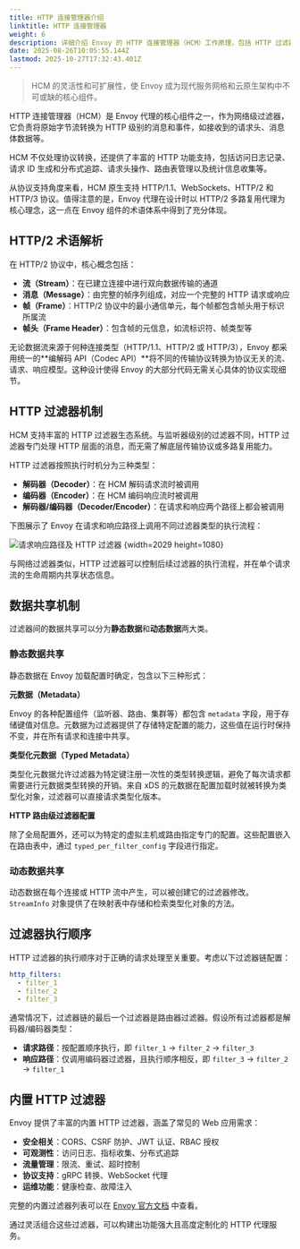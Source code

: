 ```yaml
---
title: HTTP 连接管理器介绍
linktitle: HTTP 连接管理器
weight: 6
description: 详细介绍 Envoy 的 HTTP 连接管理器（HCM）工作原理，包括 HTTP 过滤器机制、数据共享方式、过滤器执行顺序以及内置过滤器功能。
date: 2025-08-26T10:05:55.144Z
lastmod: 2025-10-27T17:32:43.401Z
---
```


> HCM 的灵活性和可扩展性，使 Envoy 成为现代服务网格和云原生架构中不可或缺的核心组件。

HTTP 连接管理器（HCM）是 Envoy 代理的核心组件之一，作为网络级过滤器，它负责将原始字节流转换为 HTTP 级别的消息和事件，如接收到的请求头、消息体数据等。

HCM 不仅处理协议转换，还提供了丰富的 HTTP 功能支持，包括访问日志记录、请求 ID 生成和分布式追踪、请求头操作、路由表管理以及统计信息收集等。

从协议支持角度来看，HCM 原生支持 HTTP/1.1、WebSockets、HTTP/2 和 HTTP/3 协议。值得注意的是，Envoy 代理在设计时以 HTTP/2 多路复用代理为核心理念，这一点在 Envoy 组件的术语体系中得到了充分体现。

## HTTP/2 术语解析

在 HTTP/2 协议中，核心概念包括：

- **流（Stream）**：在已建立连接中进行双向数据传输的通道
- **消息（Message）**：由完整的帧序列组成，对应一个完整的 HTTP 请求或响应
- **帧（Frame）**：HTTP/2 协议中的最小通信单元，每个帧都包含帧头用于标识所属流
- **帧头（Frame Header）**：包含帧的元信息，如流标识符、帧类型等

无论数据流来源于何种连接类型（HTTP/1.1、HTTP/2 或 HTTP/3），Envoy 都采用统一的**编解码 API（Codec API）**将不同的传输协议转换为协议无关的流、请求、响应模型。这种设计使得 Envoy 的大部分代码无需关心具体的协议实现细节。

## HTTP 过滤器机制

HCM 支持丰富的 HTTP 过滤器生态系统。与监听器级别的过滤器不同，HTTP 过滤器专门处理 HTTP 层面的消息，而无需了解底层传输协议或多路复用能力。

HTTP 过滤器按照执行时机分为三种类型：

- **解码器（Decoder）**：在 HCM 解码请求流时被调用
- **编码器（Encoder）**：在 HCM 编码响应流时被调用
- **解码器/编码器（Decoder/Encoder）**：在请求和响应两个路径上都会被调用

下图展示了 Envoy 在请求和响应路径上调用不同过滤器类型的执行流程：

![请求响应路径及 HTTP 过滤器](https://assets.jimmysong.io/images/book/kubernetes-handbook/service-mesh/http-conneciton-manager/request-response.webp)
{width=2029 height=1080}

与网络过滤器类似，HTTP 过滤器可以控制后续过滤器的执行流程，并在单个请求流的生命周期内共享状态信息。

## 数据共享机制

过滤器间的数据共享可以分为**静态数据**和**动态数据**两大类。

### 静态数据共享

静态数据在 Envoy 加载配置时确定，包含以下三种形式：

**元数据（Metadata）**

Envoy 的各种配置组件（监听器、路由、集群等）都包含 `metadata` 字段，用于存储键值对信息。元数据为过滤器提供了存储特定配置的能力，这些值在运行时保持不变，并在所有请求和连接中共享。

**类型化元数据（Typed Metadata）**

类型化元数据允许过滤器为特定键注册一次性的类型转换逻辑，避免了每次请求都需要进行元数据类型转换的开销。来自 xDS 的元数据在配置加载时就被转换为类型化对象，过滤器可以直接请求类型化版本。

**HTTP 路由级过滤器配置**

除了全局配置外，还可以为特定的虚拟主机或路由指定专门的配置。这些配置嵌入在路由表中，通过 `typed_per_filter_config` 字段进行指定。

### 动态数据共享

动态数据在每个连接或 HTTP 流中产生，可以被创建它的过滤器修改。`StreamInfo` 对象提供了在映射表中存储和检索类型化对象的方法。

## 过滤器执行顺序

HTTP 过滤器的执行顺序对于正确的请求处理至关重要。考虑以下过滤器链配置：

```yaml
http_filters:
  - filter_1
  - filter_2
  - filter_3
```

通常情况下，过滤器链的最后一个过滤器是路由器过滤器。假设所有过滤器都是解码器/编码器类型：

- **请求路径**：按配置顺序执行，即 `filter_1` → `filter_2` → `filter_3`
- **响应路径**：仅调用编码器过滤器，且执行顺序相反，即 `filter_3` → `filter_2` → `filter_1`

## 内置 HTTP 过滤器

Envoy 提供了丰富的内置 HTTP 过滤器，涵盖了常见的 Web 应用需求：

- **安全相关**：CORS、CSRF 防护、JWT 认证、RBAC 授权
- **可观测性**：访问日志、指标收集、分布式追踪
- **流量管理**：限流、重试、超时控制
- **协议支持**：gRPC 转换、WebSocket 代理
- **运维功能**：健康检查、故障注入

完整的内置过滤器列表可以在 [Envoy 官方文档](https://www.envoyproxy.io/docs/envoy/latest/configuration/http/http_filters/http_filters) 中查看。

通过灵活组合这些过滤器，可以构建出功能强大且高度定制化的 HTTP 代理服务。
